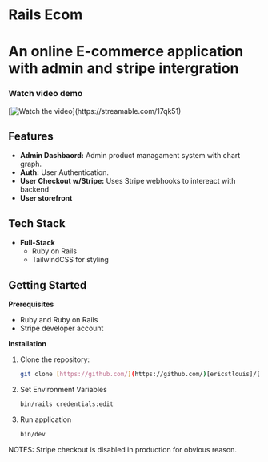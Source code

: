 # Rails Ecom 

# An online E-commerce application with admin and stripe intergration 

### Watch video demo
[![Watch the video](https://i.ibb.co/mH4b3tK/Ecom-frame-at-1m40s.jpg")](https://streamable.com/17qk51)

## Features

* **Admin Dashbaord:** Admin product managament system with chart graph.
* **Auth:** User Authentication.
* **User Checkout w/Stripe:** Uses Stripe webhooks to intereact with backend
* **User storefront**


## Tech Stack

* **Full-Stack**
    * Ruby on Rails
    * TailwindCSS for styling

## Getting Started

**Prerequisites**

* Ruby and Ruby on Rails
* Stripe developer account

**Installation**

1. Clone the repository:
   ```bash
   git clone [https://github.com/](https://github.com/)[ericstlouis]/[rails-x-react].git

2. Set Environment Variables
   ```bash
   bin/rails credentials:edit
   
3. Run application
   ```bash
   bin/dev

NOTES: 
Stripe checkout is disabled in production for obvious reason.
